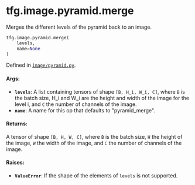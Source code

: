 <div itemscope itemtype="http://developers.google.com/ReferenceObject">
<meta itemprop="name" content="tfg.image.pyramid.merge" />
<meta itemprop="path" content="Stable" />
</div>

# tfg.image.pyramid.merge

Merges the different levels of the pyramid back to an image.

``` python
tfg.image.pyramid.merge(
    levels,
    name=None
)
```



Defined in [`image/pyramid.py`](https://cs.corp.google.com/#piper///depot/google3/third_party/py/tensorflow_graphics/image/pyramid.py).

<!-- Placeholder for "Used in" -->

#### Args:

* <b>`levels`</b>: A list containing tensors of shape `[B, H_i, W_i, C]`, where `B` is
    the batch size, H_i and W_i are the height and width of the image for the
    level i, and `C` the number of channels of the image.
* <b>`name`</b>: A name for this op that defaults to "pyramid_merge".


#### Returns:

A tensor of shape `[B, H, W, C]`, where `B` is the batch size, `H`
the height of the image, `W` the width of the image, and `C` the number of
channels of the image.


#### Raises:

* <b>`ValueError`</b>: If the shape of the elements of `levels` is not supported.